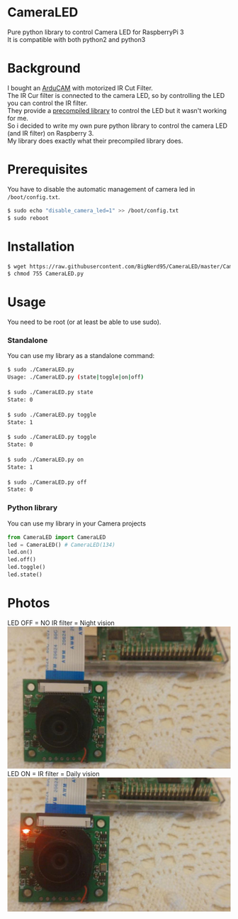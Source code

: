 # CameraLED
Pure python library to control Camera LED for RaspberryPi 3  
It is compatible with both python2 and python3  

# Background
I bought an [ArduCAM](http://www.arducam.com/) with motorized IR Cut Filter.  
The IR Cur filter is connected to the camera LED, so by controlling the LED you can control the IR filter.  
They provide a [precompiled library](http://www.arducam.com/downloads/modules/RaspberryPi_camera/piCamLed.zip) to control the LED but it wasn't working for me.  
So i decided to write my own pure python library to control the camera LED (and IR filter) on Raspberry 3.  
My library does exactly what their precompiled library does.  

# Prerequisites
You have to disable the automatic management of camera led in `/boot/config.txt`.  
```bash
$ sudo echo "disable_camera_led=1" >> /boot/config.txt
$ sudo reboot
```
# Installation
```bash
$ wget https://raw.githubusercontent.com/BigNerd95/CameraLED/master/CameraLED.py 
$ chmod 755 CameraLED.py
```

# Usage
You need to be root (or at least be able to use sudo).
### Standalone
You can use my library as a standalone command:
```bash
$ sudo ./CameraLED.py 
Usage: ./CameraLED.py (state|toggle|on|off)

$ sudo ./CameraLED.py state
State: 0

$ sudo ./CameraLED.py toggle
State: 1

$ sudo ./CameraLED.py toggle
State: 0

$ sudo ./CameraLED.py on    
State: 1

$ sudo ./CameraLED.py off
State: 0
```
### Python library
You can use my library in your Camera projects
```python
from CameraLED import CameraLED
led = CameraLED() # CameraLED(134)
led.on()
led.off()
led.toggle()
led.state()
```

# Photos
LED OFF = NO IR filter = Night vision  
![image](doc/led_off.jpg)  
LED ON = IR filter = Daily vision  
![image](doc/led_on.jpg)  
